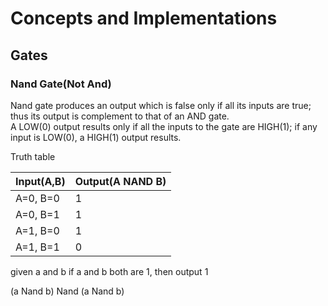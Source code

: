 # Concepts and Implementations

## Gates

### Nand Gate(Not And)

Nand gate produces an output which is false only if all its inputs are true;
thus its output is complement to that of an AND gate.  
A LOW(0) output results only if all the inputs to the gate are HIGH(1);
if any input is LOW(0), a HIGH(1) output results.

Truth table

| Input(A,B) | Output(A NAND B) | 
|------------|------------------|
| A=0, B=0   | 1                |
| A=0, B=1   | 1                |
| A=1, B=0   | 1                |
| A=1, B=1   | 0                |



given a and b 
if a and b both are 1, then output 1

(a Nand b) Nand (a Nand b)